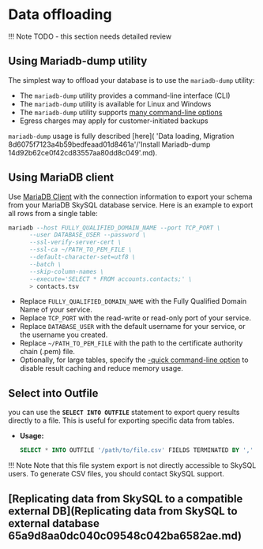 # Data offloading

!!! Note
    TODO - this section needs detailed review


## **Using Mariadb-dump utility**

The simplest way to offload your database is to use the `mariadb-dump` utility:

- The `mariadb-dump` utility provides a command-line interface (CLI)
- The `mariadb-dump` utility is available for Linux and Windows
- The `mariadb-dump` utility supports [many command-line options](https://mariadb.com/docs/skysql-dbaas/ref/mdb/cli/mariadb-dump/)
- Egress charges may apply for customer-initiated backups

`mariadb-dump` usage is fully described [here](
'Data loading, Migration 8d6075f7123a4b59bedfeaad01d8461a'/'Install Mariadb-dump 14d92b62ce0f42cd83557aa80dd8c049'.md). 

## **Using MariaDB client**

Use [MariaDB Client](https://mariadb.com/docs/skysql-previous-release/connect/clients/mariadb-client/) with the connection information to export your schema from your MariaDB SkySQL database service. Here is an example to export all rows from a single table:

```sql
mariadb --host FULLY_QUALIFIED_DOMAIN_NAME --port TCP_PORT \
      --user DATABASE_USER --password \
      --ssl-verify-server-cert \
      --ssl-ca ~/PATH_TO_PEM_FILE \
      --default-character-set=utf8 \
      --batch \
      --skip-column-names \
      --execute='SELECT * FROM accounts.contacts;' \
      > contacts.tsv
```

- Replace `FULLY_QUALIFIED_DOMAIN_NAME` with the Fully Qualified Domain Name of your service.
- Replace `TCP_PORT` with the read-write or read-only port of your service.
- Replace `DATABASE_USER` with the default username for your service, or the username you created.
- Replace `~/PATH_TO_PEM_FILE` with the path to the certificate authority chain (.pem) file.
- Optionally, for large tables, specify the [-quick command-line option](https://mariadb.com/docs/skysql-previous-release/ref/mdb/cli/mariadb/quick/) to disable result caching and reduce memory usage.

## **Select into Outfile**

you can use the **`SELECT INTO OUTFILE`** statement to export query results directly to a file. This is useful for exporting specific data from tables.

- **Usage:**
    
    ```sql
    SELECT * INTO OUTFILE '/path/to/file.csv' FIELDS TERMINATED BY ',' FROM your_table;
    ```
    

!!! Note
    Note that this file system export is not directly accessible to SkySQL users. To generate CSV files, you should contact SkySQL support.


## [**Replicating data from SkySQL to a compatible external DB**](Replicating data from SkySQL to external database 65a9d8aa0dc040c09548c042ba6582ae.md)
